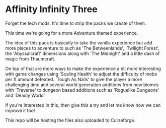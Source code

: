 # Affinity Infinity Three

Forget the tech mods. It's time to strip the packs we create of them.

This time we're going for a more Adventure themed experience.

The idea of this pack is basically to take the vanilla experience but add more places to adventure to such as 'The Betweenlands', 'Twilight Forest', the 'Abyssalcraft' dimensions along with 'The Midnight' and a little dash of magic from Thaumcraft.

On top of that are more ways to make the experience a bit more interesting with game changes using 'Scaling Health' to adjust the difficulty of mobs per X amount defeated. 'Tough As Nails' to give the player a more challenging time and several world generation additions from new biomes with 'Traverse' to dungeon based additions such as 'Roguelike Dungeons' and 'Deadly World'

If you're interested in this, then give this a try and let me know how we can improve it too!

This repo will be hosting the files also uploaded to Curseforge.
